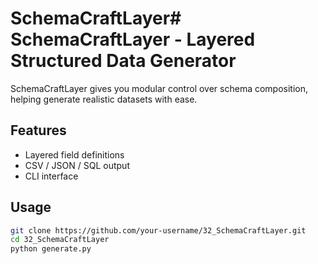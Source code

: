 # SchemaCraftLayer# SchemaCraftLayer - Layered Structured Data Generator

SchemaCraftLayer gives you modular control over schema composition, helping generate realistic datasets with ease.

## Features
- Layered field definitions  
- CSV / JSON / SQL output  
- CLI interface  

## Usage
```bash
git clone https://github.com/your-username/32_SchemaCraftLayer.git
cd 32_SchemaCraftLayer
python generate.py
